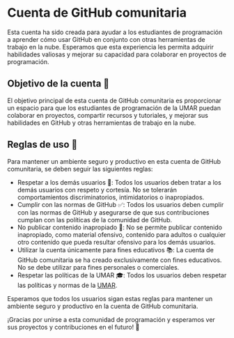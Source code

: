 # Cuenta de GitHub comunitaria

Esta cuenta ha sido creada para ayudar a los estudiantes de programación a aprender cómo usar GitHub en conjunto con otras herramientas de trabajo en la nube. Esperamos que esta experiencia les permita adquirir habilidades valiosas y mejorar su capacidad para colaborar en proyectos de programación.

## Objetivo de la cuenta 🎯

El objetivo principal de esta cuenta de GitHub comunitaria es proporcionar un espacio para que los estudiantes de programación de la UMAR puedan colaborar en proyectos, compartir recursos y tutoriales, y mejorar sus habilidades en GitHub y otras herramientas de trabajo en la nube.

## Reglas de uso 📝

Para mantener un ambiente seguro y productivo en esta cuenta de GitHub comunitaria, se deben seguir las siguientes reglas:

- Respetar a los demás usuarios 👥: Todos los usuarios deben tratar a los demás usuarios con respeto y cortesía. No se tolerarán comportamientos discriminatorios, intimidatorios o inapropiados.
- Cumplir con las normas de GitHub ✅: Todos los usuarios deben cumplir con las normas de GitHub y asegurarse de que sus contribuciones cumplan con las políticas de la comunidad de GitHub.
- No publicar contenido inapropiado 🚫: No se permite publicar contenido inapropiado, como material ofensivo, contenido para adultos o cualquier otro contenido que pueda resultar ofensivo para los demás usuarios.
- Utilizar la cuenta únicamente para fines educativos 📚: La cuenta de GitHub comunitaria se ha creado exclusivamente con fines educativos. No se debe utilizar para fines personales o comerciales.
- Respetar las políticas de la UMAR 🎓: Todos los usuarios deben respetar las políticas y normas de la [UMAR](https://www.umar.mx/web/).

Esperamos que todos los usuarios sigan estas reglas para mantener un ambiente seguro y productivo en la cuenta de GitHub comunitaria.

¡Gracias por unirse a esta comunidad de programación y esperamos ver sus proyectos y contribuciones en el futuro! 🚀
